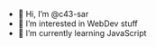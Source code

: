 - 👋 Hi, I’m @c43-sar
- 👀 I’m interested in WebDev stuff
- 🌱 I’m currently learning JavaScript

<!---
c43-sar/c43-sar is a ✨ special ✨ repository because its `README.md` (this file) appears on your GitHub profile.
You can click the Preview link to take a look at your changes.
--->
